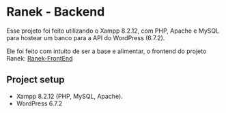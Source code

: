 # Ranek - Backend

Esse projeto foi feito utilizando o Xampp 8.2.12, com PHP, Apache e MySQL para hostear um banco para a API do WordPress (6.7.2).

Ele foi feito com intuito de ser a base e alimentar, o frontend do projeto Ranek: [Ranek-FrontEnd](https://github.com/RaissaPeneluc/Vue-JS-Ranek-FrontEnd)

## Project setup

- Xampp 8.2.12 (PHP, MySQL, Apache).
- WordPress 6.7.2


